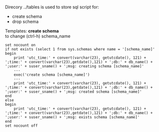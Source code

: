Direcory  ../tables is used to store sql script for:  
- create schema
- drop schema

Templates:
**create schema**  
to change (ctrl-h)
schema_name
```
set nocount on
if not exists (select 1 from sys.schemas where name = '[schema_name]'
begin
	print 'utc_time:' + convert(varchar(23), getutcdate(), 121) + ';time:' + convert(varchar(23),getdate(),121) + ';db:' + db_name() + ';user:' + suser_sname() + ';msg: creating schema [schema_name]'
	---
	exec('create schema [schema_name]')
	---
	print 'utc_time:' + convert(varchar(23), getutcdate(), 121) + ';time:' + convert(varchar(23),getdate(),121) + ';db:' + db_name() + ';user:' + suser_sname() + ';msg: created schema [schema_name]'
end
else 
begin
	print 'utc_time:' + convert(varchar(23), getutcdate(), 121) + ';time:' + convert(varchar(23),getdate(),121) + ';db:' + db_name() + ';user:' + suser_sname() + ';msg: exists schema [schema_name]'
end
set nocount off
```
